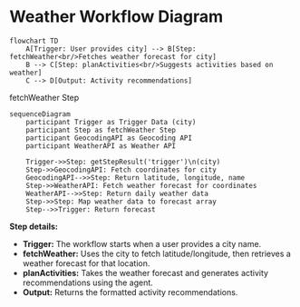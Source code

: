 # Weather Workflow Diagram

```mermaid
flowchart TD
    A[Trigger: User provides city] --> B[Step: fetchWeather<br/>Fetches weather forecast for city]
    B --> C[Step: planActivities<br/>Suggests activities based on weather]
    C --> D[Output: Activity recommendations]
```

fetchWeather Step

```mermaid
sequenceDiagram
    participant Trigger as Trigger Data (city)
    participant Step as fetchWeather Step
    participant GeocodingAPI as Geocoding API
    participant WeatherAPI as Weather API

    Trigger->>Step: getStepResult('trigger')\n(city)
    Step->>GeocodingAPI: Fetch coordinates for city
    GeocodingAPI-->>Step: Return latitude, longitude, name
    Step->>WeatherAPI: Fetch weather forecast for coordinates
    WeatherAPI-->>Step: Return daily weather data
    Step->>Step: Map weather data to forecast array
    Step-->>Trigger: Return forecast
```

**Step details:**
- **Trigger:** The workflow starts when a user provides a city name.
- **fetchWeather:** Uses the city to fetch latitude/longitude, then retrieves a weather forecast for that location.
- **planActivities:** Takes the weather forecast and generates activity recommendations using the agent.
- **Output:** Returns the formatted activity recommendations. 